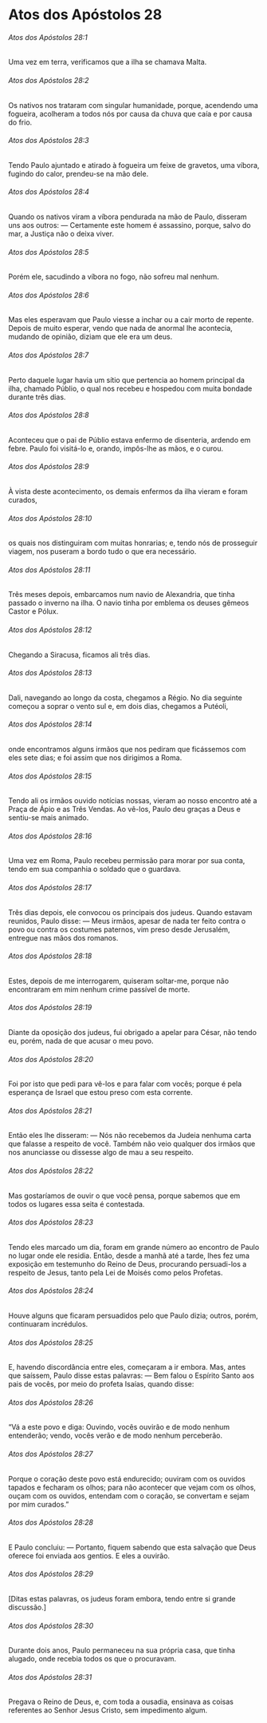 # Atos dos Apóstolos 28

###### Atos dos Apóstolos 28:1

Uma vez em terra, verificamos que a ilha se chamava Malta.

###### Atos dos Apóstolos 28:2

Os nativos nos trataram com singular humanidade, porque, acendendo uma fogueira, acolheram a todos nós por causa da chuva que caía e por causa do frio.

###### Atos dos Apóstolos 28:3

Tendo Paulo ajuntado e atirado à fogueira um feixe de gravetos, uma víbora, fugindo do calor, prendeu-se na mão dele.

###### Atos dos Apóstolos 28:4

Quando os nativos viram a víbora pendurada na mão de Paulo, disseram uns aos outros: — Certamente este homem é assassino, porque, salvo do mar, a Justiça não o deixa viver.

###### Atos dos Apóstolos 28:5

Porém ele, sacudindo a víbora no fogo, não sofreu mal nenhum.

###### Atos dos Apóstolos 28:6

Mas eles esperavam que Paulo viesse a inchar ou a cair morto de repente. Depois de muito esperar, vendo que nada de anormal lhe acontecia, mudando de opinião, diziam que ele era um deus.

###### Atos dos Apóstolos 28:7

Perto daquele lugar havia um sítio que pertencia ao homem principal da ilha, chamado Públio, o qual nos recebeu e hospedou com muita bondade durante três dias.

###### Atos dos Apóstolos 28:8

Aconteceu que o pai de Públio estava enfermo de disenteria, ardendo em febre. Paulo foi visitá-lo e, orando, impôs-lhe as mãos, e o curou.

###### Atos dos Apóstolos 28:9

À vista deste acontecimento, os demais enfermos da ilha vieram e foram curados,

###### Atos dos Apóstolos 28:10

os quais nos distinguiram com muitas honrarias; e, tendo nós de prosseguir viagem, nos puseram a bordo tudo o que era necessário.

###### Atos dos Apóstolos 28:11

Três meses depois, embarcamos num navio de Alexandria, que tinha passado o inverno na ilha. O navio tinha por emblema os deuses gêmeos Castor e Pólux.

###### Atos dos Apóstolos 28:12

Chegando a Siracusa, ficamos ali três dias.

###### Atos dos Apóstolos 28:13

Dali, navegando ao longo da costa, chegamos a Régio. No dia seguinte começou a soprar o vento sul e, em dois dias, chegamos a Putéoli,

###### Atos dos Apóstolos 28:14

onde encontramos alguns irmãos que nos pediram que ficássemos com eles sete dias; e foi assim que nos dirigimos a Roma.

###### Atos dos Apóstolos 28:15

Tendo ali os irmãos ouvido notícias nossas, vieram ao nosso encontro até a Praça de Ápio e as Três Vendas. Ao vê-los, Paulo deu graças a Deus e sentiu-se mais animado.

###### Atos dos Apóstolos 28:16

Uma vez em Roma, Paulo recebeu permissão para morar por sua conta, tendo em sua companhia o soldado que o guardava.

###### Atos dos Apóstolos 28:17

Três dias depois, ele convocou os principais dos judeus. Quando estavam reunidos, Paulo disse: — Meus irmãos, apesar de nada ter feito contra o povo ou contra os costumes paternos, vim preso desde Jerusalém, entregue nas mãos dos romanos.

###### Atos dos Apóstolos 28:18

Estes, depois de me interrogarem, quiseram soltar-me, porque não encontraram em mim nenhum crime passível de morte.

###### Atos dos Apóstolos 28:19

Diante da oposição dos judeus, fui obrigado a apelar para César, não tendo eu, porém, nada de que acusar o meu povo.

###### Atos dos Apóstolos 28:20

Foi por isto que pedi para vê-los e para falar com vocês; porque é pela esperança de Israel que estou preso com esta corrente.

###### Atos dos Apóstolos 28:21

Então eles lhe disseram: — Nós não recebemos da Judeia nenhuma carta que falasse a respeito de você. Também não veio qualquer dos irmãos que nos anunciasse ou dissesse algo de mau a seu respeito.

###### Atos dos Apóstolos 28:22

Mas gostaríamos de ouvir o que você pensa, porque sabemos que em todos os lugares essa seita é contestada.

###### Atos dos Apóstolos 28:23

Tendo eles marcado um dia, foram em grande número ao encontro de Paulo no lugar onde ele residia. Então, desde a manhã até a tarde, lhes fez uma exposição em testemunho do Reino de Deus, procurando persuadi-los a respeito de Jesus, tanto pela Lei de Moisés como pelos Profetas.

###### Atos dos Apóstolos 28:24

Houve alguns que ficaram persuadidos pelo que Paulo dizia; outros, porém, continuaram incrédulos.

###### Atos dos Apóstolos 28:25

E, havendo discordância entre eles, começaram a ir embora. Mas, antes que saíssem, Paulo disse estas palavras: — Bem falou o Espírito Santo aos pais de vocês, por meio do profeta Isaías, quando disse:

###### Atos dos Apóstolos 28:26

“Vá a este povo e diga: Ouvindo, vocês ouvirão e de modo nenhum entenderão; vendo, vocês verão e de modo nenhum perceberão.

###### Atos dos Apóstolos 28:27

Porque o coração deste povo está endurecido; ouviram com os ouvidos tapados e fecharam os olhos; para não acontecer que vejam com os olhos, ouçam com os ouvidos, entendam com o coração, se convertam e sejam por mim curados.”

###### Atos dos Apóstolos 28:28

E Paulo concluiu: — Portanto, fiquem sabendo que esta salvação que Deus oferece foi enviada aos gentios. E eles a ouvirão.

###### Atos dos Apóstolos 28:29

[Ditas estas palavras, os judeus foram embora, tendo entre si grande discussão.]

###### Atos dos Apóstolos 28:30

Durante dois anos, Paulo permaneceu na sua própria casa, que tinha alugado, onde recebia todos os que o procuravam.

###### Atos dos Apóstolos 28:31

Pregava o Reino de Deus, e, com toda a ousadia, ensinava as coisas referentes ao Senhor Jesus Cristo, sem impedimento algum.

